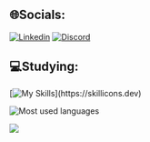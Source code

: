 ## 🌐Socials:
[![Linkedin](https://img.shields.io/badge/Linkedin-0077B5?style=for-the-badge&logo=linkedin&logoColor=white)](https://www.linkedin.com/in/matheus-marcelo-pereira-menezes-662267295/)
[![Discord](https://img.shields.io/badge/Discord-7289DA?style=for-the-badge&logo=discord&logoColor=white)]([https://discord.com/](https://discordapp.com/users/627859505774067712))

## 💻Studying:
[![My Skills](https://skillicons.dev/icons?i=html,css,js,cpp,python,react,nodejs,mysql,vercel,postgres,bash,linux,)](https://skillicons.dev)

![Most used languages](https://github-readme-stats.vercel.app/api/top-langs/?username=matheusmarcelo01&theme=tokyonight&hide_border=true&custom_title=Linguagens%20%Principais)

[![](https://visitcount.itsvg.in/api?id=matheusmarcelo01&label=Profile%20Views&color=12&icon=2&pretty=true)](https://visitcount.itsvg.in)
